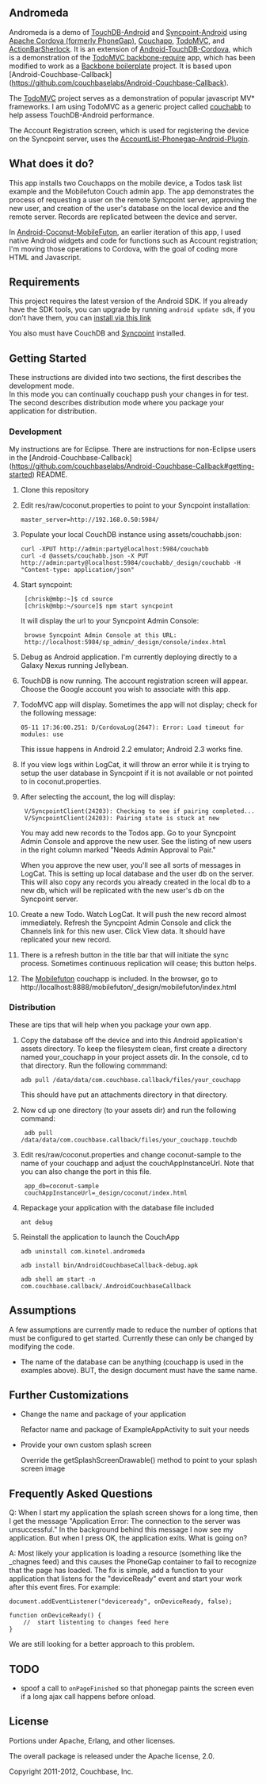 ## Andromeda

Andromeda is a demo of [TouchDB-Android](https://github.com/couchbaselabs/TouchDB-Android) and [Syncpoint-Android](https://github.com/couchbaselabs/Syncpoint-Android) using <a href="http://incubator.apache.org/projects/callback.html">Apache Cordova (formerly PhoneGap)</a>, [Couchapp](http://couchapp.org), [TodoMVC](https://github.com/addyosmani/todomvc), and [ActionBarSherlock](http://actionbarsherlock.com/). It is an extension of [Android-TouchDB-Cordova](https://github.com/chrisekelley/Android-TouchDB-Cordova#android-couchbase-callback), which is a demonstration of the [TodoMVC backbone-require](https://github.com/addyosmani/todomvc/tree/master/dependency-examples/backbone_require) 
app, which has been modified to work as a [Backbone boilerplate](https://github.com/tbranyen/backbone-boilerplate) project. 
It is based upon [Android-Couchbase-Callback] (https://github.com/couchbaselabs/Android-Couchbase-Callback).

The [TodoMVC](https://github.com/addyosmani/todomvc) project serves as a demonstration of popular javascript MV* frameworks. 
I am using TodoMVC as a generic project called [couchabb](https://github.com/chrisekelley/couchabb) to help assess TouchDB-Android performance. 

The Account Registration screen, which is used for registering the device on the Syncpoint server, uses the [AccountList-Phonegap-Android-Plugin](https://github.com/seltzlab/AccountList-Phonegap-Android-Plugin).

## What does it do?

This app installs two Couchapps on the mobile device, a Todos task list example and the Mobilefuton Couch admin app. The app demonstrates the process of requesting a user on the remote Syncpoint server, approving the new user, and creation of the user's database on the local device and the remote server. Records are replicated between the device and server.

In [Android-Coconut-MobileFuton](https://github.com/chrisekelley/Android-Coconut-MobileFuton), an earlier iteration of this app, I used native Android widgets and code for functions such as Account registration; I'm moving those operations to Cordova, with the goal of coding more HTML and Javascript.

## Requirements

This project requires the latest version of the Android SDK. If you already have the SDK tools, 
you can upgrade by running `android update sdk`, if you don't have them, you can 
[install via this link](http://developer.android.com/sdk/installing.html)

You also must have CouchDB and [Syncpoint](http://www.couchbase.com/wiki/display/couchbase/Mobile+Syncpoint) installed.

## Getting Started

These instructions are divided into two sections, the first describes the development mode.  
In this mode you can continually couchapp push your changes in for test.  The second describes distribution mode where you package your application for distribution.

### Development

My instructions are for Eclipse. There are instructions for non-Eclipse users in the  [Android-Couchbase-Callback] (https://github.com/couchbaselabs/Android-Couchbase-Callback#getting-started) README.

1.  Clone this repository
2.  Edit res/raw/coconut.properties to point to your Syncpoint installation:

        master_server=http://192.168.0.50:5984/

3.  Populate your local CouchDB instance using assets/couchabb.json:

        curl -XPUT http://admin:party@localhost:5984/couchabb
        curl -d @assets/couchabb.json -X PUT http://admin:party@localhost:5984/couchabb/_design/couchabb -H "Content-type: application/json"

4. Start syncpoint:

        [chrisk@mbp:~]$ cd source                                                                                         
        [chrisk@mbp:~/source]$ npm start syncpoint

    It will display the url to your Syncpoint Admin Console:

        browse Syncpoint Admin Console at this URL:
        http://localhost:5984/sp_admin/_design/console/index.html

5.  Debug as Android application. I'm currently deploying directly to a Galaxy Nexus running Jellybean.
6.  TouchDB is now running. The account registration screen will appear. Choose the Google account you wish to associate with this app. 
7.  TodoMVC app will display. Sometimes the app will not display; check for the following message:

        05-11 17:36:00.251: D/CordovaLog(2647): Error: Load timeout for modules: use 

    This issue happens in Android 2.2 emulator; Android 2.3 works fine. 

8. If you view logs within LogCat, it will throw an error while it is trying to setup the user database in Syncpoint if it is not available or not pointed to in coconut.properties. 
9. After selecting the account, the log will display:

        V/SyncpointClient(24203): Checking to see if pairing completed...
        V/SyncpointClient(24203): Pairing state is stuck at new

	You may add new records to the Todos app. Go to your Syncpoint Admin Console and approve the new user. See the listing of new users in the right column marked "Needs Admin Approval to Pair."

	When you approve the new user, you'll see all sorts of messages in LogCat. This is setting up local database and the user db on the server. This will also copy any records you already created in the local db to a new db, which will be replicated with the new user's db on the Syncpoint server.

10. Create a new Todo. Watch LogCat. It will push the new record almost immediately. Refresh the Syncpoint Admin Console and click the Channels link for this new user. Click View data. It should have replicated your new record.  

11. There is a refresh button in the title bar that will initiate the sync process. Sometimes continuous replication will cease; this button helps. 

12. The [Mobilefuton](https://github.com/daleharvey/mobilefuton) couchapp is included. In the browser, go to http://localhost:8888/mobilefuton/_design/mobilefuton/index.html


### Distribution

These are tips that will help when you package your own app.

1.  Copy the database off the device and into this Android application's assets directory. To keep the filesystem clean, first create a directory named your_couchapp in your project assets dir. In the console, cd to that directory. Run the following commmand:

	    adb pull /data/data/com.couchbase.callback/files/your_couchapp
	
    This should have put an attachments directory in that directory. 

2. Now cd up one directory (to your assets dir) and run the following command:
	
	    adb pull /data/data/com.couchbase.callback/files/your_couchapp.touchdb
    
3. Edit res/raw/coconut.properties and change coconut-sample to the name of your couchapp and adjust the couchAppInstanceUrl. Note that you can also change the port in this file.

        app_db=coconut-sample
        couchAppInstanceUrl=_design/coconut/index.html    
	
3.  Repackage your application with the database file included

        ant debug

4.  Reinstall the application to launch the CouchApp

        adb uninstall com.kinotel.andromeda

        adb install bin/AndroidCouchbaseCallback-debug.apk

        adb shell am start -n com.couchbase.callback/.AndroidCouchbaseCallback


## Assumptions

A few assumptions are currently made to reduce the number of options that must be configured to get started.  Currently these can only be changed by modifying the code.

-  The name of the database can be anything (couchapp is used in the examples above).  BUT, the design document must have the same name.
    
## Further Customizations

*  Change the name and package of your application

    Refactor name and package of ExampleAppActivity to suit your needs

*  Provide your own custom splash screen

    Override the getSplashScreenDrawable() method to point to your splash screen image

## Frequently Asked Questions

Q: When I start my application the splash screen shows for a long time, then I get the message "Application Error: The connection to the server was unsuccessful."  In the background behind this message I now see my application.  But when I press OK, the application exits.  What is going on?

A: Most likely your application is loading a resource (something like the _chagnes feed) and this causes the PhoneGap container to fail to recognize that the page has loaded.  The fix is simple, add a function to your application that listens for the "deviceReady" event and start your work after this event fires.  For example:

    document.addEventListener("deviceready", onDeviceReady, false);
    
    function onDeviceReady() {
        //  start listenting to changes feed here
    }

We are still looking for a better approach to this problem.

## TODO

* spoof a call to `onPageFinished` so that phonegap paints the screen even if a long ajax call happens before onload.

## License

Portions under Apache, Erlang, and other licenses.

The overall package is released under the Apache license, 2.0.

Copyright 2011-2012, Couchbase, Inc.
